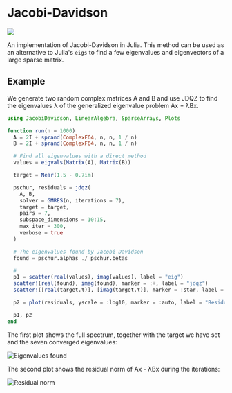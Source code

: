 # Jacobi-Davidson

[![](https://img.shields.io/badge/docs-latest-blue.svg)](https://haampie.github.io/JacobiDavidson.jl/latest)

An implementation of Jacobi-Davidson in Julia. This method can be used as an alternative to Julia's `eigs` to find a few eigenvalues and eigenvectors of a large sparse matrix.

## Example

We generate two random complex matrices A and B and use JDQZ to find the eigenvalues λ of the generalized eigenvalue problem Ax = λBx.

```julia
using JacobiDavidson, LinearAlgebra, SparseArrays, Plots

function run(n = 1000)
  A = 2I + sprand(ComplexF64, n, n, 1 / n)
  B = 2I + sprand(ComplexF64, n, n, 1 / n)

  # Find all eigenvalues with a direct method
  values = eigvals(Matrix(A), Matrix(B))

  target = Near(1.5 - 0.7im)

  pschur, residuals = jdqz(
    A, B,
    solver = GMRES(n, iterations = 7),
    target = target,
    pairs = 7,
    subspace_dimensions = 10:15,
    max_iter = 300,
    verbose = true
  )

  # The eigenvalues found by Jacobi-Davidson
  found = pschur.alphas ./ pschur.betas

  # 
  p1 = scatter(real(values), imag(values), label = "eig")
  scatter!(real(found), imag(found), marker = :+, label = "jdqz")
  scatter!([real(target.τ)], [imag(target.τ)], marker = :star, label = "Target")

  p2 = plot(residuals, yscale = :log10, marker = :auto, label = "Residual norm")

  p1, p2
end
```

The first plot shows the full spectrum, together with the target we have set and the seven converged eigenvalues:

![Eigenvalues found](https://haampie.github.io/JacobiDavidson.jl/latest/found.png)

The second plot shows the residual norm of Ax - λBx during the iterations:

![Residual norm](https://haampie.github.io/JacobiDavidson.jl/latest/residualnorm.png)
